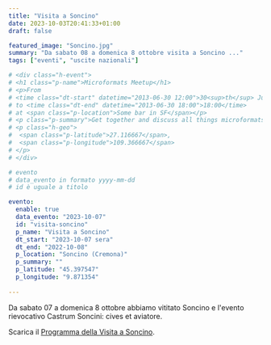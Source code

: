 ```yaml
---
title: "Visita a Soncino"
date: 2023-10-03T20:41:33+01:00
draft: false

featured_image: "Soncino.jpg"
summary: "Da sabato 08 a domenica 8 ottobre visita a Soncino ..."
tags: ["eventi", "uscite nazionali"]

# <div class="h-event">
# <h1 class="p-name">Microformats Meetup</h1>
# <p>From 
# <time class="dt-start" datetime="2013-06-30 12:00">30<sup>th</sup> June 2013, 12:00</time>
# to <time class="dt-end" datetime="2013-06-30 18:00">18:00</time>
# at <span class="p-location">Some bar in SF</span></p>
# <p class="p-summary">Get together and discuss all things microformats-related.</p>
# <p class="h-geo">
#  <span class="p-latitude">27.116667</span>,
#  <span class="p-longitude">109.366667</span>
# </p>
# </div>

# evento 
# data_evento in formato yyyy-mm-dd
# id è uguale a titolo

evento:
  enable: true
  data_evento: "2023-10-07"
  id: "visita-soncino"
  p_name: "Visita a Soncino"
  dt_start: "2023-10-07 sera"
  dt_end: "2022-10-08"
  p_location: "Soncino (Cremona)"
  p_summary: ""
  p_latitude: "45.397547"
  p_longitude: "9.871354"
  
---
```


Da sabato 07 a domenica 8 ottobre abbiamo vititato Soncino e l'evento rievocativo Castrum Soncini: cives et aviatore.


Scarica il [Programma della Visita a Soncino](ProgrammaSoncino.pdf).